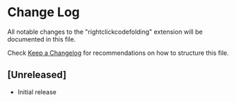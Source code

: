 # Change Log

All notable changes to the "rightclickcodefolding" extension will be documented in this file.

Check [Keep a Changelog](http://keepachangelog.com/) for recommendations on how to structure this file.

## [Unreleased]

- Initial release